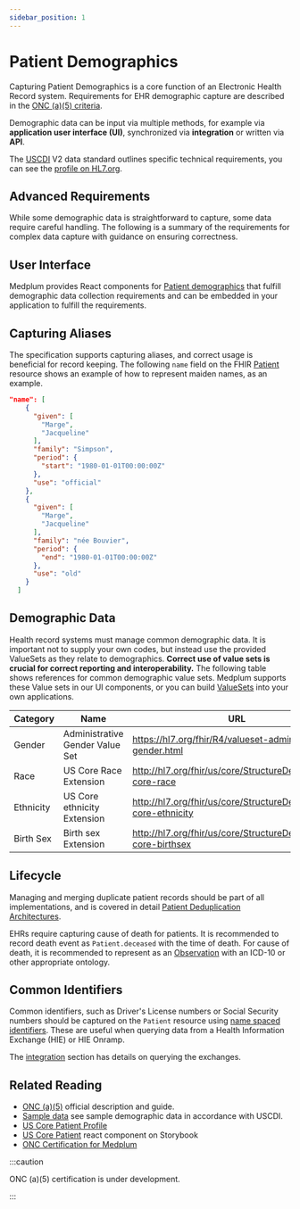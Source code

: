```yaml
---
sidebar_position: 1
---
```


# Patient Demographics

Capturing Patient Demographics is a core function of an Electronic Health Record system. Requirements for EHR demographic capture are described in the [ONC (a)(5) criteria](https://www.healthit.gov/test-method/demographics).

Demographic data can be input via multiple methods, for example via **application user interface (UI)**, synchronized via **integration** or written via **API**.

The [USCDI](/docs/fhir-datastore/understanding-uscdi-dataclasses) V2 data standard outlines specific technical requirements, you can see the [profile on HL7.org](https://hl7.org/fhir/us/core/stu3.1.1/StructureDefinition-us-core-patient.html).

## Advanced Requirements

While some demographic data is straightforward to capture, some data require careful handling. The following is a summary of the requirements for complex data capture with guidance on ensuring correctness.

## User Interface

Medplum provides React components for [Patient demographics](https://storybook.medplum.com/?path=/story/medplum-resourceform--us-core-patient) that fulfill demographic data collection requirements and can be embedded in your application to fulfill the requirements.

## Capturing Aliases

The specification supports capturing aliases, and correct usage is beneficial for record keeping. The following `name` field on the FHIR [Patient](/docs/api/fhir/resources/patient) resource shows an example of how to represent maiden names, as an example.

```json
"name": [
    {
      "given": [
        "Marge",
        "Jacqueline"
      ],
      "family": "Simpson",
      "period": {
        "start": "1980-01-01T00:00:00Z"
      },
      "use": "official"
    },
    {
      "given": [
        "Marge",
        "Jacqueline"
      ],
      "family": "née Bouvier",
      "period": {
        "end": "1980-01-01T00:00:00Z"
      },
      "use": "old"
    }
  ]
```

## Demographic Data

Health record systems must manage common demographic data. It is important not to supply your own codes, but instead use the provided ValueSets as they relate to demographics. **Correct use of value sets is crucial for correct reporting and interoperability.** The following table shows references for common demographic value sets. Medplum supports these Value sets in our UI components, or you can build [ValueSets](https://storybook.medplum.com/?path=/story/medplum-valuesetautocomplete--basic) into your own applications.

| Category  | Name                            | URL                                                               |
| --------- | ------------------------------- | ----------------------------------------------------------------- |
| Gender    | Administrative Gender Value Set | https://hl7.org/fhir/R4/valueset-administrative-gender.html       |
| Race      | US Core Race Extension          | http://hl7.org/fhir/us/core/StructureDefinition/us-core-race      |
| Ethnicity | US Core ethnicity Extension     | http://hl7.org/fhir/us/core/StructureDefinition/us-core-ethnicity |
| Birth Sex | Birth sex Extension             | http://hl7.org/fhir/us/core/StructureDefinition/us-core-birthsex  |

## Lifecycle

Managing and merging duplicate patient records should be part of all implementations, and is covered in detail [Patient Deduplication Architectures](/docs/fhir-datastore/patient-deduplication).

EHRs require capturing cause of death for patients. It is recommended to record death event as `Patient.deceased` with the time of death. For cause of death, it is recommended to represent as an [Observation](/docs/api/fhir/resources/observation) with an ICD-10 or other appropriate ontology.

## Common Identifiers

Common identifiers, such as Driver's License numbers or Social Security numbers should be captured on the `Patient` resource using [name spaced identifiers](/docs/fhir-basics#naming-data-identifiers). These are useful when querying data from a Health Information Exchange (HIE) or HIE Onramp.

The [integration](/docs/integration) section has details on querying the exchanges.

## Related Reading

- [ONC (a)(5)](https://www.healthit.gov/test-method/demographics) official description and guide.
- [Sample data](/docs/tutorials/importing-sample-data) see sample demographic data in accordance with USCDI.
- [US Core Patient Profile](https://hl7.org/fhir/us/core/stu3.1.1/StructureDefinition-us-core-patient.html)
- [US Core Patient](https://storybook.medplum.com/?path=/story/medplum-resourceform--us-core-patient) react component on Storybook
- [ONC Certification for Medplum](/docs/compliance/onc)

:::caution

ONC (a)(5) certification is under development.

:::

